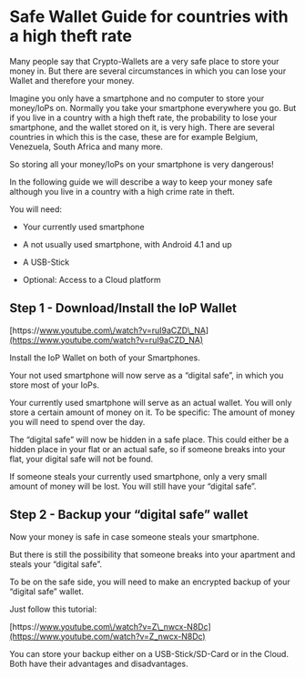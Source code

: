 # Safe Wallet Guide for countries with a high theft rate

Many people say that Crypto-Wallets are a very safe place to store your money in. But there are several circumstances in which you can lose your Wallet and therefore your money.

Imagine you only have a smartphone and no computer to store your money\/IoPs on. Normally you take your smartphone everywhere you go. But if you live in a country with a high theft rate, the probability to lose your smartphone, and the wallet stored on it, is very high. There are several countries in which this is the case, these are for example Belgium, Venezuela, South Africa and many more.

So storing all your money\/IoPs on your smartphone is very dangerous!

In the following guide we will describe a way to keep your money safe although you live in a country with a high crime rate in theft.

You will need:

* Your currently used smartphone

* A not usually used smartphone, with Android 4.1 and up

* A USB-Stick

* Optional: Access to a Cloud platform


## Step 1 - Download\/Install the IoP Wallet

[https:\/\/www.youtube.com\/watch?v=ruI9aCZD\_NA](https://www.youtube.com/watch?v=ruI9aCZD_NA)

Install the IoP Wallet on both of your Smartphones.

Your not used smartphone will now serve as a “digital safe”, in which you store most of your IoPs.

Your currently used smartphone will serve as an actual wallet. You will only store a certain amount of money on it. To be specific: The amount of money you will need to spend over the day.

The “digital safe” will now be hidden in a safe place. This could either be a hidden place in your flat or an actual safe, so if someone breaks into your flat, your digital safe will not be found.

If someone steals your currently used smartphone, only a very small amount of money will be lost. You will still have your “digital safe”.

## Step 2 - Backup your “digital safe” wallet

Now your money is safe in case someone steals your smartphone.

But there is still the possibility that someone breaks into your apartment and steals your “digital safe”.

To be on the safe side, you will need to make an encrypted backup of your “digital safe” wallet.

Just follow this tutorial:

[https:\/\/www.youtube.com\/watch?v=Z\_nwcx-N8Dc](https://www.youtube.com/watch?v=Z_nwcx-N8Dc)

You can store your backup either on a USB-Stick\/SD-Card or in the Cloud. Both have their advantages and disadvantages.

